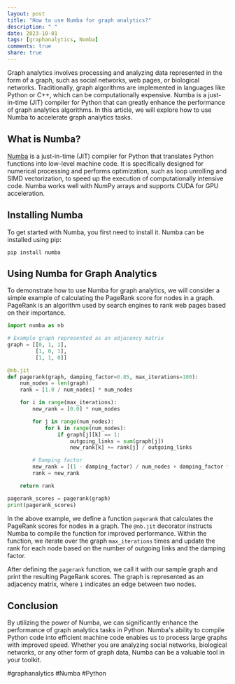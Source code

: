 ```yaml
---
layout: post
title: "How to use Numba for graph analytics?"
description: " "
date: 2023-10-01
tags: [graphanalytics, Numba]
comments: true
share: true
---
```


Graph analytics involves processing and analyzing data represented in the form of a graph, such as social networks, web pages, or biological networks. Traditionally, graph algorithms are implemented in languages like Python or C++, which can be computationally expensive. Numba is a just-in-time (JIT) compiler for Python that can greatly enhance the performance of graph analytics algorithms. In this article, we will explore how to use Numba to accelerate graph analytics tasks.

## What is Numba?

[Numba](http://numba.pydata.org/) is a just-in-time (JIT) compiler for Python that translates Python functions into low-level machine code. It is specifically designed for numerical processing and performs optimization, such as loop unrolling and SIMD vectorization, to speed up the execution of computationally intensive code. Numba works well with NumPy arrays and supports CUDA for GPU acceleration.

## Installing Numba

To get started with Numba, you first need to install it. Numba can be installed using pip:

```
pip install numba
```

## Using Numba for Graph Analytics

To demonstrate how to use Numba for graph analytics, we will consider a simple example of calculating the PageRank score for nodes in a graph. PageRank is an algorithm used by search engines to rank web pages based on their importance.

```python
import numba as nb

# Example graph represented as an adjacency matrix
graph = [[0, 1, 1],
         [1, 0, 1],
         [1, 1, 0]]

@nb.jit
def pagerank(graph, damping_factor=0.85, max_iterations=100):
    num_nodes = len(graph)
    rank = [1.0 / num_nodes] * num_nodes

    for i in range(max_iterations):
        new_rank = [0.0] * num_nodes

        for j in range(num_nodes):
            for k in range(num_nodes):
                if graph[j][k] == 1:
                    outgoing_links = sum(graph[j])
                    new_rank[k] += rank[j] / outgoing_links

        # Damping factor
        new_rank = [(1 - damping_factor) / num_nodes + damping_factor * r for r in new_rank]
        rank = new_rank

    return rank

pagerank_scores = pagerank(graph)
print(pagerank_scores)
```

In the above example, we define a function `pagerank` that calculates the PageRank scores for nodes in a graph. The `@nb.jit` decorator instructs Numba to compile the function for improved performance. Within the function, we iterate over the graph `max_iterations` times and update the rank for each node based on the number of outgoing links and the damping factor.

After defining the `pagerank` function, we call it with our sample graph and print the resulting PageRank scores. The graph is represented as an adjacency matrix, where `1` indicates an edge between two nodes.

## Conclusion

By utilizing the power of Numba, we can significantly enhance the performance of graph analytics tasks in Python. Numba's ability to compile Python code into efficient machine code enables us to process large graphs with improved speed. Whether you are analyzing social networks, biological networks, or any other form of graph data, Numba can be a valuable tool in your toolkit.

#graphanalytics #Numba #Python